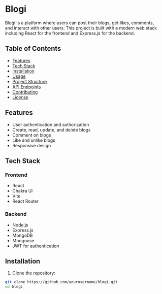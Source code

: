 # Blogi

Blogi is a platform where users can post their blogs, get likes, comments, and interact with other users. This project is built with a modern web stack including React for the frontend and Express.js for the backend.

## Table of Contents

- [Features](#features)
- [Tech Stack](#tech-stack)
- [Installation](#installation)
- [Usage](#usage)
- [Project Structure](#project-structure)
- [API Endpoints](#api-endpoints)
- [Contributing](#contributing)
- [License](#license)

## Features

- User authentication and authorization
- Create, read, update, and delete blogs
- Comment on blogs
- Like and unlike blogs
- Responsive design

## Tech Stack

### Frontend

- React
- Chakra UI
- Vite
- React Router

### Backend

- Node.js
- Express.js
- MongoDB
- Mongoose
- JWT for authentication

## Installation

1. Clone the repository:

```sh
git clone https://github.com/yourusername/blogi.git
cd blogi
